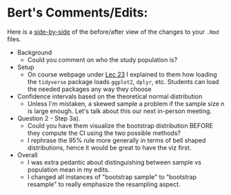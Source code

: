 # Bert's Comments/Edits:

Here is a [side-by-side](https://github.com/rudeboybert/moderndive_labs/pull/10/files?utf8=%E2%9C%93&diff=split&w=1) of the before/after view of the changes to your `.Rmd` files.

* Background
    + Could you comment on who the study population is?
* Setup
    + On course webpage under [Lec 23](https://rudeboybert.github.io/SDS220/#lec_23:_mon_325) I explained to them how loading the `tidyverse` package loads `ggplot2`, `dplyr`, etc. Students can load the needed packages any way they choose
* Confidence intervals based on the theoretical normal distribution
    + Unless I'm mistaken, a skewed sample a problem if the sample size n is large enough. Let's talk about this our next in-person meeting.
* Question 2 - Step 3a).
    + Could you have them visualize the bootstrap distribution BEFORE they compute the CI using the two possible methods?
    + I rephrase the 95% rule more generally in terms of bell shaped distributions, hence it would be great to have the viz first.
* Overall
    + I was extra pedantic about distinguishing between sample vs population mean in my edits. 
    + I changed all instances of "bootstrap sample" to "bootstrap resample" to really emphasize the resampling aspect.
